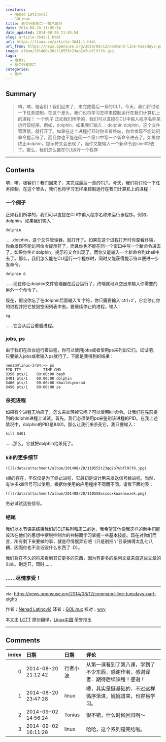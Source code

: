 ```yaml
---
creators:
  - Nenad Latinović
  - GOLinux
title: 命令行星期二——第八部分
date: 2014-08-20 11:05:54
date_updated: 2014-08-20 11:05:54
slug: article-3641-1.html
url: https://linux.cn/article-3641-1.html
url_from: https://news.opensuse.org/2014/08/12/command-line-tuesdays-part-eight/
image: album/201408/20/110555t23qq2o7ubfl9lf8.jpg
tags:
  - 命令行
  - 命令行星期二
categories:
  - 技术
---
```


## Summary

> 唷，唷，极客们！我们回来了，来完成最后一章的CLT。今天，我们将讨论一下任务控制。在这个里头，我们也将学习怎样来控制运行在我们计算机上的进程！ 一个例子 正如我们所学的，我们可以直接在CLI中输入程序名称来运行该程序。例如，dolphin。如果我们输入： dolphin  dolphin，这个文件管理器，就打开了。如果在这个进程打开时你查看终端，你会发现不能访问命令提示符了，而且你也不能在同一个窗口中写一个新命令进去了。如果你终止dolphin，提示符又会出现了，而你又能输入一个新命令到shell中去了。那么，我们怎么能在CLI运行一个程序

***

<!-- more -->

## Contents

唷，唷，极客们！我们回来了，来完成最后一章的CLT。今天，我们将讨论一下任务控制。在这个里头，我们也将学习怎样来控制运行在我们计算机上的进程！

### 一个例子

正如我们所学的，我们可以直接在CLI中输入程序名称来运行该程序。例如，dolphin。如果我们输入：

```shell
dolphin
```

……dolphin，这个文件管理器，就打开了。如果在这个进程打开时你查看终端，你会发现不能访问命令提示符了，而且你也不能在同一个窗口中写一个新命令进去了。如果你终止dolphin，提示符又会出现了，而你又能输入一个新命令到shell中去了。那么，我们怎么能在CLI运行一个程序时，同时又能获得提示符以便进一步发命令。

```shell
dolphin &
```

……现在你让dolphin文件管理器在后台运行了，终端就可以空出来输入你需要的另外一个命令了。

现在，假设你忘了在dolphin后面输入‘&’字符，你只需要输入‘ctrl+z’，它会停止你的进程并把它放到空闲列表中去。要继续停止的进程，输入：

```shell
bg
```

……它会从后台重启进程。

### jobs, ps

由于我们在后台运行着进程，你可以使用jobs或者使用ps来列出它们。试试吧，只要输入jobs或者输入ps就行了。下面是我得到的结果：

```shell
nenad@linux-zr04:~> ps
PID TTY          TIME CMD
8356 pts/1    00:00:00 bash
8401 pts/1    00:00:00 dolphin
8406 pts/1    00:00:00 kbuildsycoca4
8456 pts/1    00:00:00 ps
```

### 杀死进程

如果有个进程无响应了，怎么来处理掉它呢？可以使用kill命令。让我们在先前提到的dolphin进程上试试。首先，我们必须使用ps来鉴别该进程的PID。在我上述情况中，dolphin的PID是8401。那么让我们来杀死它，我只要输入：

```shell
kill 8401
```

……那么，它就把dolphin给杀死了。

### kill的更多细节

`![](/data/attachment/album/201408/20/110555t23qq2o7ubfl9lf8.jpg)`

kill的存在，不仅仅是为了终止进程，它最初是设计用来发送信号给进程。当然，有许多kill信号可以使用，根据你使用的应用程序不同而不同。请看下面的表：

`![](/data/attachment/album/201408/20/110558asxscxkoaenswzek.png)`

务必试试这些信号。

### 结尾

我们以本节课来结束我们的CLT系列和周二必达，我希望其他像我这样的新手们能设法在他们的思想中摆脱控制台的神秘而学习掌握一些基本技能。现在对你们而言，所有剩下来要做的事，就是尽情摆弄它吧（只是别把“/”目录搞得太乱七八糟，因而你也不会诋毁什么东西了 :D）。

我们将在不久的将来看到其它更多的东西，因为有更多的系列文章来自这些文章的出处。别走开，同时……

### ……尽情享受！

---

via: <https://news.opensuse.org/2014/08/12/command-line-tuesdays-part-eight/>

作者：[Nenad Latinović](https://news.opensuse.org/author/holden87/) 译者：[GOLinux](https://github.com/GOLinux) 校对：[wxy](https://github.com/wxy)

本文由 [LCTT](https://github.com/LCTT/TranslateProject) 原创翻译，[Linux中国](https://linux.cn/) 荣誉推出

***

## Comments

|   index | 日期                | 日期     | 评论                                                                           |
|--------:|:--------------------|:---------|:-------------------------------------------------------------------------------|
|       0 | 2014-08-20 21:12:42 | 行者小波 | 从第一课看到了第八课，学到了不少东西，感谢作者，感谢译者．期待后续课程！感谢！ |
|       1 | 2014-08-20 23:47:28 | linux    | 嗯，其实是挺基础的，不过这样循序渐进，娓娓道来，也容易学习。                   |
|       2 | 2014-09-02 14:56:24 | Tonius   | 很不错，什么时候回归啊～                                                       |
|       3 | 2014-09-02 16:11:28 | linux    | 哈哈，这个系列是完结啦。                                                       |
